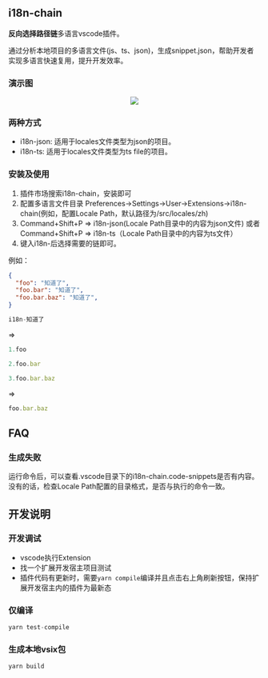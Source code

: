 ## i18n-chain
**反向选择路径链**多语言vscode插件。

通过分析本地项目的多语言文件(js、ts、json)，生成snippet.json，帮助开发者实现多语言快速复用，提升开发效率。

### 演示图
<p align="center">
  <img src="https://imgur.com/EeqhvpZ.gif" />
</p>


### 两种方式
- i18n-json: 适用于locales文件类型为json的项目。
- i18n-ts: 适用于locales文件类型为ts file的项目。


### 安装及使用

1. 插件市场搜索i18n-chain，安装即可
2. 配置多语言文件目录 Preferences->Settings->User->Extensions->i18n-chain(例如，配置Locale Path，默认路径为/src/locales/zh)
3. Command+Shift+P => i18n-json(Locale Path目录中的内容为json文件) 或者 Command+Shift+P => i18n-ts（Locale Path目录中的内容为ts文件）
4. 键入i18n-后选择需要的链即可。


例如：

```json
{
  "foo": "知道了",
  "foo.bar": "知道了",
  "foo.bar.baz": "知道了",
}
```

```js
i18n-知道了
```
=> 
```js
1.foo

2.foo.bar

3.foo.bar.baz

```

=>
```js
foo.bar.baz
```

## FAQ
### 生成失败

运行命令后，可以查看.vscode目录下的i18n-chain.code-snippets是否有内容。
没有的话，检查Locale Path配置的目录格式，是否与执行的命令一致。

## 开发说明

### 开发调试
- vscode执行Extension
- 找一个扩展开发宿主项目测试
- 插件代码有更新时，需要`yarn compile`编译并且点击右上角刷新按钮，保持扩展开发宿主内的插件为最新态

### 仅编译
```js
yarn test-compile
```
### 生成本地vsix包
```js
yarn build
```


